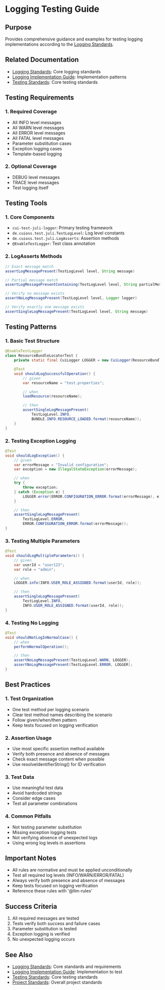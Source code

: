 # Logging Testing Guide

## Purpose
Provides comprehensive guidance and examples for testing logging implementations according to the [Logging Standards](../core/standards/logging-standards.md).

## Related Documentation
- [Logging Standards](../core/standards/logging-standards.md): Core logging standards
- [Logging Implementation Guide](../java/logging-implementation.md): Implementation patterns
- [Testing Standards](../core/standards/testing-standards.md): Core testing standards

## Testing Requirements

### 1. Required Coverage
- All INFO level messages
- All WARN level messages
- All ERROR level messages
- All FATAL level messages
- Parameter substitution cases
- Exception logging cases
- Template-based logging

### 2. Optional Coverage
- DEBUG level messages
- TRACE level messages
- Test logging itself

## Testing Tools

### 1. Core Components
- `cui-test-juli-logger`: Primary testing framework
- `de.cuioss.test.juli.TestLogLevel`: Log level constants
- `de.cuioss.test.juli.LogAsserts`: Assertion methods
- `@EnableTestLogger`: Test class annotation

### 2. LogAsserts Methods
```java
// Exact message match
assertLogMessagePresent(TestLogLevel level, String message)

// Partial message match
assertLogMessagePresentContaining(TestLogLevel level, String partialMessage)

// Verify no message exists
assertNoLogMessagePresent(TestLogLevel level, Logger logger)

// Verify exactly one message exists
assertSingleLogMessagePresent(TestLogLevel level, String message)
```

## Testing Patterns

### 1. Basic Test Structure
```java
@EnableTestLogger
class ResourceBundleLocatorTest {
    private static final CuiLogger LOGGER = new CuiLogger(ResourceBundleLocator.class);

    @Test
    void shouldLogSuccessfulOperation() {
        // given
        var resourceName = "test.properties";

        // when
        loadResource(resourceName);

        // then
        assertSingleLogMessagePresent(
            TestLogLevel.INFO,
            BUNDLE.INFO.RESOURCE_LOADED.format(resourceName));
    }
}
```

### 2. Testing Exception Logging
```java
@Test
void shouldLogException() {
    // given
    var errorMessage = "Invalid configuration";
    var exception = new IllegalStateException(errorMessage);

    // when
    try {
        throw exception;
    } catch (Exception e) {
        LOGGER.error(ERROR.CONFIGURATION_ERROR.format(errorMessage), e);
    }

    // then
    assertSingleLogMessagePresent(
        TestLogLevel.ERROR,
        ERROR.CONFIGURATION_ERROR.format(errorMessage));
}
```

### 3. Testing Multiple Parameters
```java
@Test
void shouldLogMultipleParameters() {
    // given
    var userId = "user123";
    var role = "admin";

    // when
    LOGGER.info(INFO.USER_ROLE_ASSIGNED.format(userId, role));

    // then
    assertSingleLogMessagePresent(
        TestLogLevel.INFO,
        INFO.USER_ROLE_ASSIGNED.format(userId, role));
}
```

### 4. Testing No Logging
```java
@Test
void shouldNotLogInNormalCase() {
    // when
    performNormalOperation();

    // then
    assertNoLogMessagePresent(TestLogLevel.WARN, LOGGER);
    assertNoLogMessagePresent(TestLogLevel.ERROR, LOGGER);
}
```

## Best Practices

### 1. Test Organization
- One test method per logging scenario
- Clear test method names describing the scenario
- Follow given/when/then pattern
- Keep tests focused on logging verification

### 2. Assertion Usage
- Use most specific assertion method available
- Verify both presence and absence of messages
- Check exact message content when possible
- Use resolveIdentifierString() for ID verification

### 3. Test Data
- Use meaningful test data
- Avoid hardcoded strings
- Consider edge cases
- Test all parameter combinations

### 4. Common Pitfalls
- Not testing parameter substitution
- Missing exception logging tests
- Not verifying absence of unexpected logs
- Using wrong log levels in assertions

## Important Notes
- All rules are normative and must be applied unconditionally
- Test all required log levels (INFO/WARN/ERROR/FATAL)
- Always verify both presence and absence of messages
- Keep tests focused on logging verification
- Reference these rules with '@llm-rules'

## Success Criteria
1. All required messages are tested
2. Tests verify both success and failure cases
3. Parameter substitution is tested
4. Exception logging is verified
5. No unexpected logging occurs

## See Also
- [Logging Standards](../core/standards/logging-standards.md): Core standards and requirements
- [Logging Implementation Guide](../java/logging-implementation.md): Implementation to test
- [Testing Standards](../core/standards/testing-standards.md): Core testing standards
- [Project Standards](../core/standards/project-standards.md): Overall project standards
